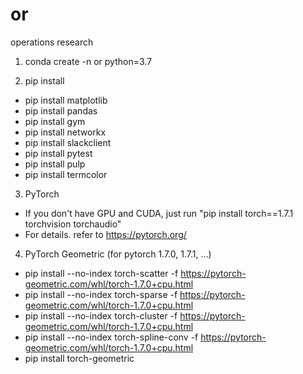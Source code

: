 # or
operations research

1. conda create -n or python=3.7

2. pip install
  - pip install matplotlib
  - pip install pandas  
  - pip install gym
  - pip install networkx
  - pip install slackclient
  - pip install pytest
  - pip install pulp
  - pip install termcolor

3. PyTorch
  - If you don't have GPU and CUDA, just run "pip install torch==1.7.1 torchvision torchaudio"
  - For details. refer to https://pytorch.org/
  
4. PyTorch Geometric (for pytorch 1.7.0, 1.7.1, ...)
  - pip install --no-index torch-scatter -f https://pytorch-geometric.com/whl/torch-1.7.0+cpu.html
  - pip install --no-index torch-sparse -f https://pytorch-geometric.com/whl/torch-1.7.0+cpu.html
  - pip install --no-index torch-cluster -f https://pytorch-geometric.com/whl/torch-1.7.0+cpu.html
  - pip install --no-index torch-spline-conv -f https://pytorch-geometric.com/whl/torch-1.7.0+cpu.html
  - pip install torch-geometric
